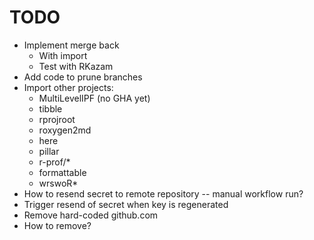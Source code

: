 # TODO

- Implement merge back
    - With import
    - Test with RKazam
- Add code to prune branches
- Import other projects:
    - MultiLevelIPF (no GHA yet)
    - tibble
    - rprojroot
    - roxygen2md
    - here
    - pillar
    - r-prof/*
    - formattable
    - wrswoR*
- How to resend secret to remote repository -- manual workflow run?
- Trigger resend of secret when key is regenerated
- Remove hard-coded github.com
- How to remove?
